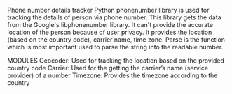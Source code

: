 Phone number details tracker
Python phonenumber library is used for tracking the details of person via phone number. This library gets the data from the Google's libphonenumber library.
It can't provide the accurate location of the person because of user privacy. It provides the location (based on the country code), carrier name, time zone.
Parse is the function which is most important used to parse the string into the readable number.

MODULES
Geocoder: Used for tracking the location based on the provided country code
Carrier: Used for the getting the carrier’s name (service provider) of a number
Timezone: Provides the timezone according to the country
